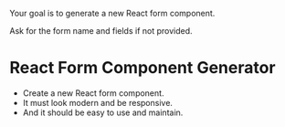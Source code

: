 Your goal is to generate a new React form component.

Ask for the form name and fields if not provided.
# React Form Component Generator
* Create a new React form component.
* It must look modern and be responsive.
* And it should be easy to use and maintain.

